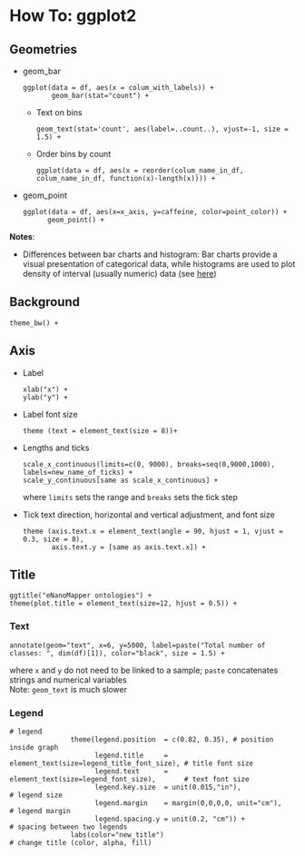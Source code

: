 # How To: ggplot2

## Geometries  

- geom_bar  
  ```
  ggplot(data = df, aes(x = colum_with_labels)) +
         geom_bar(stat="count") + 
  ```
  - Text on bins  
    ```
    geom_text(stat='count', aes(label=..count..), vjust=-1, size = 1.5) +  
    ```
  - Order bins by count
    ```
    ggplot(data = df, aes(x = reorder(colum_name_in_df, colum_name_in_df, function(x)-length(x)))) +
    ```    
- geom_point
  ```
  ggplot(data = df, aes(x=x_axis, y=caffeine, color=point_color)) + 
        geom_point() + 
  ```

**Notes**:
- Differences between bar charts and histogram: Bar charts provide a visual presentation of categorical data, while histograms are used to plot density of interval (usually numeric) data (see [here](https://stackoverflow.com/questions/14138247/ggplot-geom-bar-vs-geom-histogram))


## Background  
```
theme_bw() +
```

## Axis 

- Label 
  ```
  xlab("x") +
  ylab("y") +
  ```   
- Label font size  
  ```
  theme (text = element_text(size = 8))+
  ```

- Lengths and ticks
  ```
  scale_x_continuous(limits=c(0, 9000), breaks=seq(0,9000,1000), labels=new_name_of_ticks) +
  scale_y_continuous[same as scale_x_continuous] +
  ```
  where `limits` sets the range and `breaks` sets the tick step

- Tick text direction, horizontal and vertical adjustment, and font size
  ```
  theme (axis.text.x = element_text(angle = 90, hjust = 1, vjust = 0.3, size = 8), 
         axis.text.y = [same as axis.text.x]) +  
  ```

## Title
```
ggtitle("eNanoMapper ontologies") + 
theme(plot.title = element_text(size=12, hjust = 0.5)) +
```

### Text  
```
annotate(geom="text", x=6, y=5000, label=paste("Total number of classes: ", dim(df)[1]), color="black", size = 1.5) +
```
where `x` and `y` do not need to be linked to a sample; `paste` concatenates strings and numerical variables   
Note: `geom_text` is much slower

### Legend
```
# legend 
               theme(legend.position  = c(0.82, 0.35), # position inside graph
                     legend.title     = element_text(size=legend_title_font_size), # title font size
                     legend.text      = element_text(size=legend_font_size),       # text font size
                     legend.key.size  = unit(0.015,"in"),                          # legend size
                     legend.margin    = margin(0,0,0,0, unit="cm"),                # legend margin
                     legend.spacing.y = unit(0.2, "cm")) +                         # spacing between two legends
               labs(color="new_title")                                             # change title (color, alpha, fill)
```
